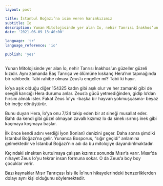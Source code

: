 ```yaml
---
layout: post

title: İstanbul Boğazı’na isim veren hanımkızımız
subtitle: İo
description: Yunan Mitolojisinde yer alan İo, nehir Tanrısı İnakhos’un güzeller güzeli kızıdır. Aynı zamanda Baş Tanrıça ve ölümüne kıskanç Hera’nın tapınağında bir rahibedir.
date: '2021-06-09 13:40:00'

language: 'tr'
language_reference: 'io'

publish: 'yes'
---
```


Yunan Mitolojisinde yer alan İo, nehir Tanrısı İnakhos’un güzeller güzeli kızıdır. Aynı zamanda Baş Tanrıça ve ölümüne kıskanç Hera’nın tapınağında bir rahibedir. Tabi rahibe olması Zeus’u engeller mi? Tabii ki hayır.

İo’ya aşık olduğu diğer 154325 kadın gibi aşık olur ve her zamanki gibi de sevgili karıcığı Hera durumu anlar. Zeus’a gücü yetmediğinden, gidip Io’dan hırsını almak ister. Fakat Zeus İo’yu -başka bir hayvan yokmuşçasına- beyaz bir ineğe dönüştürür.

Bunu duyan Hera, İo’ya onu 7/24 takip eden bir at sineği musallat eder. Bahtı da kendi gibi güzel olmayan zavallı kızımız Io da sinek ısırmış inek gibi kaçmaya koşmaya başlar.

İlk önce kendi adını verdiği İyon (Ionian) denizini geçer. Daha sonra şimdiki İstanbul Boğazı’na gelir. Yunanca Bosporus, “sığır geçidi” anlamına gelmektedir ve İstanbul Boğazı’nın adı da bu mitolojiye dayandırılmaktadır.

Kıçındaki sinekten kurtulmaya çalışan kızımız sonunda Mısır’a varır. Mısır’da nihayet Zeus Io’yu tekrar insan formuna sokar. O da Zeus’a boy boy çocuklar verir.

Bazı kaynaklar Mısır Tanrıçası İsis ile İo'nun hikayelerindeki benzerliklerden dolayı aynı kişi olduğunu söylemektedir.
